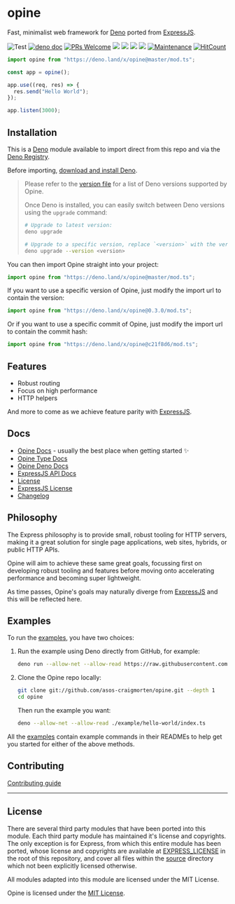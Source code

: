 # opine

Fast, minimalist web framework for [Deno](https://deno.land/) ported from [ExpressJS](https://github.com/expressjs/express).

![Test](https://github.com/asos-craigmorten/opine/workflows/Test/badge.svg) [![deno doc](https://doc.deno.land/badge.svg)](https://doc.deno.land/https/deno.land/x/opine/mod.ts) [![PRs Welcome](https://img.shields.io/badge/PRs-welcome-brightgreen.svg)](http://makeapullrequest.com) [![](https://img.shields.io/github/issues/asos-craigmorten/opine)](https://img.shields.io/github/issues/asos-craigmorten/opine)
![](https://img.shields.io/github/stars/asos-craigmorten/opine) ![](https://img.shields.io/github/forks/asos-craigmorten/opine) ![](https://img.shields.io/github/license/asos-craigmorten/opine) [![Maintenance](https://img.shields.io/badge/Maintained%3F-yes-green.svg)](https://GitHub.com/asos-craigmorten/opine/graphs/commit-activity) [![HitCount](http://hits.dwyl.com/asos-craigmorten/opine.svg)](http://hits.dwyl.com/asos-craigmorten/opine)

```ts
import opine from "https://deno.land/x/opine@master/mod.ts";

const app = opine();

app.use((req, res) => {
  res.send("Hello World");
});

app.listen(3000);
```

## Installation

This is a [Deno](https://deno.land/) module available to import direct from this repo and via the [Deno Registry](https://deno.land/x).

Before importing, [download and install Deno](https://deno.land/#installation).

> Please refer to the [version file](./version.ts) for a list of Deno versions supported by Opine.
>
> Once Deno is installed, you can easily switch between Deno versions using the `upgrade` command:
>
> ```bash
> # Upgrade to latest version:
> deno upgrade
>
> # Upgrade to a specific version, replace `<version>` with the version you want (e.g. `1.0.0`):
> deno upgrade --version <version>
> ```

You can then import Opine straight into your project:

```ts
import opine from "https://deno.land/x/opine@master/mod.ts";
```

If you want to use a specific version of Opine, just modify the import url to contain the version:

```ts
import opine from "https://deno.land/x/opine@0.3.0/mod.ts";
```

Or if you want to use a specific commit of Opine, just modify the import url to contain the commit hash:

```ts
import opine from "https://deno.land/x/opine@c21f8d6/mod.ts";
```

## Features

- Robust routing
- Focus on high performance
- HTTP helpers

And more to come as we achieve feature parity with [ExpressJS](https://github.com/expressjs/express).

## Docs

- [Opine Docs](https://github.com/asos-craigmorten/opine/blob/master/.github/API/api.md) - usually the best place when getting started ✨
- [Opine Type Docs](https://asos-craigmorten.github.io/opine/)
- [Opine Deno Docs](https://doc.deno.land/https/deno.land/x/opine/mod.ts)
- [ExpressJS API Docs](https://expressjs.com/en/4x/api.html)
- [License](https://github.com/asos-craigmorten/opine/blob/master/LICENSE.md)
- [ExpressJS License](https://github.com/asos-craigmorten/opine/blob/master/EXPRESS_LICENSE.md)
- [Changelog](https://github.com/asos-craigmorten/opine/blob/master/.github/CHANGELOG.md)

## Philosophy

The Express philosophy is to provide small, robust tooling for HTTP servers, making it a great solution for single page applications, web sites, hybrids, or public HTTP APIs.

Opine will aim to achieve these same great goals, focussing first on developing robust tooling and features before moving onto accelerating performance and becoming super lightweight.

As time passes, Opine's goals may naturally diverge from [ExpressJS](https://github.com/expressjs/express) and this will be reflected here.

## Examples

To run the [examples](./examples), you have two choices:

1. Run the example using Deno directly from GitHub, for example:

   ```bash
   deno run --allow-net --allow-read https://raw.githubusercontent.com/asos-craigmorten/opine/master/examples/hello-world/index.ts
   ```

1. Clone the Opine repo locally:

   ```bash
   git clone git://github.com/asos-craigmorten/opine.git --depth 1
   cd opine
   ```

   Then run the example you want:

   ```bash
   deno --allow-net --allow-read ./example/hello-world/index.ts
   ```

All the [examples](./examples) contain example commands in their READMEs to help get you started for either of the above methods.

## Contributing

[Contributing guide](https://github.com/asos-craigmorten/opine/blob/master/.github/CONTRIBUTING.md)

---

## License

There are several third party modules that have been ported into this module. Each third party module has maintained it's license and copyrights. The only exception is for Express, from which this entire module has been ported, whose license and copyrights are available at [EXPRESS_LICENSE](./EXPRESS_LICENSE.md) in the root of this repository, and cover all files within the [source](./src) directory which not been explicitly licensed otherwise.

All modules adapted into this module are licensed under the MIT License.

Opine is licensed under the [MIT License](./LICENSE.md).
